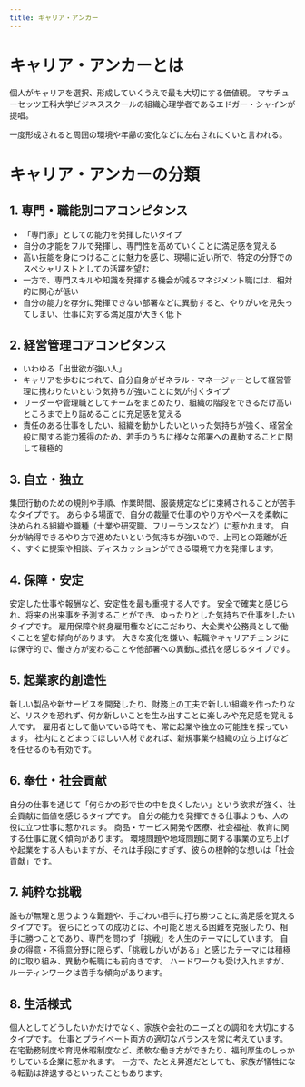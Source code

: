 ```yaml
---
title: キャリア・アンカー
---
```


# キャリア・アンカーとは

個人がキャリアを選択、形成していくうえで最も大切にする価値観。
マサチューセッツ工科大学ビジネススクールの組織心理学者であるエドガー・シャインが提唱。

一度形成されると周囲の環境や年齢の変化などに左右されにくいと言われる。

# キャリア・アンカーの分類

## 1. 専門・職能別コアコンピタンス
- 「専門家」としての能力を発揮したいタイプ
- 自分の才能をフルで発揮し、専門性を高めていくことに満足感を覚える
- 高い技能を身につけることに魅力を感じ、現場に近い所で、特定の分野でのスペシャリストとしての活躍を望む
- 一方で、専門スキルや知識を発揮する機会が減るマネジメント職には、相対的に関心が低い
- 自分の能力を存分に発揮できない部署などに異動すると、やりがいを見失ってしまい、仕事に対する満足度が大きく低下

## 2. 経営管理コアコンピタンス
- いわゆる「出世欲が強い人」
- キャリアを歩むにつれて、自分自身がゼネラル・マネージャーとして経営管理に携わりたいという気持ちが強いことに気が付くタイプ
- リーダーや管理職としてチームをまとめたり、組織の階段をできるだけ高いところまで上り詰めることに充足感を覚える
- 責任のある仕事をしたい、組織を動かしたいといった気持ちが強く、経営全般に関する能力獲得のため、若手のうちに様々な部署への異動することに関して積極的

## 3. 自立・独立
集団行動のための規則や手順、作業時間、服装規定などに束縛されることが苦手なタイプです。
あらゆる場面で、自分の裁量で仕事のやり方やペースを柔軟に決められる組織や職種（士業や研究職、フリーランスなど）に惹かれます。
自分が納得できるやり方で進めたいという気持ちが強いので、上司との距離が近く、すぐに提案や相談、ディスカッションができる環境で力を発揮します。

## 4. 保障・安定
安定した仕事や報酬など、安定性を最も重視する人です。
安全で確実と感じられ、将来の出来事を予測することができ、ゆったりとした気持ちで仕事をしたいタイプです。
雇用保障や終身雇用権などにこだわり、大企業や公務員として働くことを望む傾向があります。
大きな変化を嫌い、転職やキャリアチェンジには保守的で、働き方が変わることや他部署への異動に抵抗を感じるタイプです。

## 5. 起業家的創造性
新しい製品や新サービスを開発したり、財務上の工夫で新しい組織を作ったりなど、リスクを恐れず、何か新しいことを生み出すことに楽しみや充足感を覚える人です。
雇用者として働いている時でも、常に起業や独立の可能性を探っています。
社内にとどまってほしい人材であれば、新規事業や組織の立ち上げなどを任せるのも有効です。

## 6. 奉仕・社会貢献
自分の仕事を通じて「何らかの形で世の中を良くしたい」という欲求が強く、社会貢献に価値を感じるタイプです。
自分の能力を発揮できる仕事よりも、人の役に立つ仕事に惹かれます。
商品・サービス開発や医療、社会福祉、教育に関する仕事に就く傾向があります。
環境問題や地域問題に関する事業の立ち上げや起業をする人もいますが、それは手段にすぎず、彼らの根幹的な想いは「社会貢献」です。

## 7. 純粋な挑戦
誰もが無理と思うような難題や、手ごわい相手に打ち勝つことに満足感を覚えるタイプです。
彼らにとっての成功とは、不可能と思える困難を克服したり、相手に勝つことであり、専門を問わず「挑戦」を人生のテーマにしています。
自身の得意・不得意分野に限らず、「挑戦しがいがある」と感じたテーマには積極的に取り組み、異動や転職にも前向きです。
ハードワークも受け入れますが、ルーティンワークは苦手な傾向があります。

## 8. 生活様式
個人としてどうしたいかだけでなく、家族や会社のニーズとの調和を大切にするタイプです。
仕事とプライベート両方の適切なバランスを常に考えています。
在宅勤務制度や育児休暇制度など、柔軟な働き方ができたり、福利厚生のしっかりしている企業に惹かれます。
一方で、たとえ昇進だとしても、家族が犠牲になる転勤は辞退するといったこともあります。


